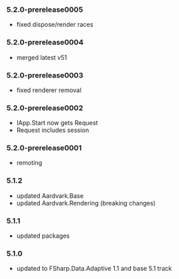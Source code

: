 ### 5.2.0-prerelease0005
 - fixed dispose/render races

### 5.2.0-prerelease0004
 - merged latest v51
 
### 5.2.0-prerelease0003
 - fixed renderer removal
 
### 5.2.0-prerelease0002
 - IApp.Start now gets Request
 - Request includes session

### 5.2.0-prerelease0001
 - remoting

### 5.1.2
- updated Aardvark.Base
- updated Aardvark.Rendering (breaking changes)

### 5.1.1
 - updated packages

### 5.1.0
- updated to FSharp.Data.Adaptive 1.1 and base 5.1 track

